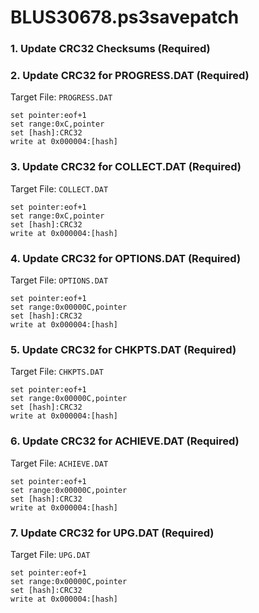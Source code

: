 # BLUS30678.ps3savepatch

### 1.  Update CRC32 Checksums (Required)
### 2. Update CRC32 for PROGRESS.DAT (Required)

Target File: `PROGRESS.DAT`

```
set pointer:eof+1
set range:0xC,pointer
set [hash]:CRC32
write at 0x000004:[hash]
```

### 3. Update CRC32 for COLLECT.DAT (Required)

Target File: `COLLECT.DAT`

```
set pointer:eof+1
set range:0xC,pointer
set [hash]:CRC32
write at 0x000004:[hash]
```

### 4. Update CRC32 for OPTIONS.DAT (Required)

Target File: `OPTIONS.DAT`

```
set pointer:eof+1
set range:0x00000C,pointer
set [hash]:CRC32
write at 0x000004:[hash]
```

### 5. Update CRC32 for CHKPTS.DAT (Required)

Target File: `CHKPTS.DAT`

```
set pointer:eof+1
set range:0x00000C,pointer
set [hash]:CRC32
write at 0x000004:[hash]
```

### 6. Update CRC32 for ACHIEVE.DAT (Required)

Target File: `ACHIEVE.DAT`

```
set pointer:eof+1
set range:0x00000C,pointer
set [hash]:CRC32
write at 0x000004:[hash]
```

### 7. Update CRC32 for UPG.DAT (Required)

Target File: `UPG.DAT`

```
set pointer:eof+1
set range:0x00000C,pointer
set [hash]:CRC32
write at 0x000004:[hash]
```


